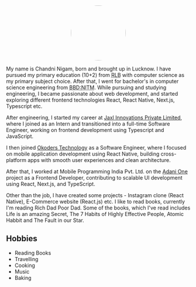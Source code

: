 <style>
    .wrapper{
       display:flex;
       justify-content:center;
       margin-top:1rem;
    }
    .image{
        height:150px;
        width:150px;
        object-fit: cover; 
        border-radius:50%;
    }
</style>

<div class='wrapper'>
  <img src='/chandni.jpg' class='image'/>
</div>

My name is Chandni Nigam, born and brought up in Lucknow. I have pursued my primary education (10+2) from <abbr title='Rani Laxmi Bai'>RLB</abbr> with computer science as my primary subject choice. After that, I went for bachelor's in computer science engineering from <abbr title='Babu Banarsi Das'>BBD:</abbr><abbr title="National Information Technology Management">NITM</abbr>.
While pursuing and studying engineering, I became passionate about web development, and started exploring different frontend technologies React, React Native, Next.js, Typescript etc.

After engineering, I started my career at <a href="https://jaxl.com/">Jaxl Innovations Private Limited</a>, where I joined as an Intern and transitioned into a full-time Software Engineer, working on frontend development using Typescript and JavaScript.

I then joined <a href="https://www.okoders.com/">Okoders Technology</a> as a Software Engineer, where I focused on mobile application development using React Native, building cross-platform apps with smooth user experiences and clean architecture.

After that, I worked at Mobile Programming India Pvt. Ltd. on the <a href="https://www.adanione.com/">Adani One </a> project as a Frontend Developer, contributing to scalable UI development using React, Next.js, and TypeScript.

Other than the job, I have created some projects - Instagram clone (React Native), E-Commerce website (React.js) etc.
I like to read books, currently I'm reading Rich Dad Poor Dad. Some of the books, which I've read includes Life is an amazing Secret, The 7 Habits of Highly Effective People, Atomic Habbit and The Fault in our Star.

<h2 class="heading">Hobbies</h2>

<ul class="card-wrapper">
    <li class="card">Reading Books</li>
    <li class="card">Travelling</li>
    <li class="card">Cooking</li>
    <li class="card">Music</li>
    <li class="card">Baking</li>
</ul>
